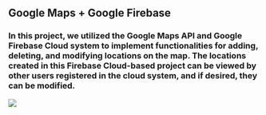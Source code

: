 ## Google Maps + Google Firebase

<h3> In this project, we utilized the Google Maps API and Google Firebase Cloud system to implement functionalities for adding, deleting, and modifying locations on the map. The locations created in this Firebase Cloud-based project can be viewed by other users registered in the cloud system, and if desired, they can be modified.</h3>

<img src='./screen.gif'/>
